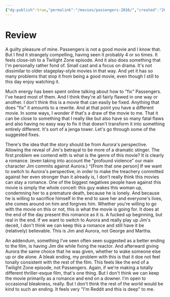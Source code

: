 ```yaml
---
{"dg-publish":true,"permalink":"/movies/passengers-2016/","created":"2024-03-11","updated":"2024-10-03"}
---
```



# Review

A guilty pleasure of mine. Passengers is not a good movie and I know that. But I find it strangely compelling, having seen it probably 4 or so times. It feels close-ish to a Twilight Zone episode. And it also does something that I'm personally rather fond of. Small cast and a focus on drama. It's not dissimilar to older stageplay-style movies in that way. And yet it has so many problems that stop it from being a good movie, even though I still to this day enjoy watching it.

Much energy has been spent online talking about how to "fix" Passengers. I've heard most of them. And I think they're all fairly flawed in one way or another. I don't think this is a movie that can easily be fixed. Anything that does "fix" it amounts to a rewrite. And at that point you have a different movie. In some ways, I wonder if that's a draw of the movie to me. That it can be close to something that I really like but also have so many fatal flaws and also having no easy way to fix it that doesn't transform it into something entirely different. It's sort of a jenga tower. Let's go through some of the suggested fixes.

There's the idea that the story should be from Aurora's perspective. Allowing the reveal of Jim's betrayal to be more of a dramatic stinger. The first problem we contend with is what is the genre of this movie? It is clearly a romance. (even taking into account the "profound violence" our main character Jim commits against Aurora.) ^[From that one person] If we want to switch to Aurora's perspective, in order to make the treachery committed against her even stronger than it already is, I don't really think this movies can stay a romance. One of the biggest negatives people have against this movie is simply the whole conceit: this guy wakes this woman up, condemning her to a premature death, because he is lonely. And because he is willing to sacrifice himself in the end to save her and everyone's lives, she comes around on him and forgives him. Whether you're willing to go with the movie on this or not, this *is* what the movie is going for. It does at the end of the day present this romance as it is. A fucked up beginning, but real in the end. If we want to switch to Aurora and really play up Jim's deceit, I don't think we can keep this a romance and still have it be (relatively) believable. This is Jim and Aurora, not George and Martha.

An addendum, something I've seen often seen suggested as a better ending to the film, is having Jim die while fixing the reactor. And afterward giving Aurora the same choice that he was given, whether to wake someone else up or die alone. A bleak ending, my problem with this is that it doe not feel tonally consistent with the rest of the film. This feels like the end of a Twilight Zone episode, not Passengers. Again, if we're making a totally different thriller-esque film, that's one thing. But I don't think we can keep the movie primarily as a romance and end on a downer. I'm open to occasional bleakness, really. But I don't think the rest of the world would be kind to such an ending. It feels very "I'm Reddit and this is deep" to me.
